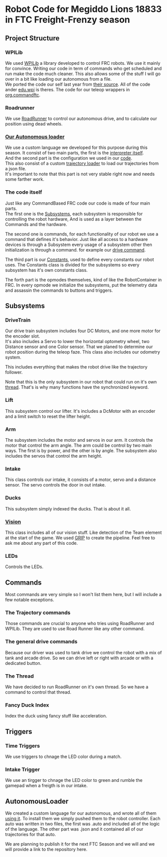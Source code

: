 # Robot Code for Megiddo Lions 18833 in FTC Freight-Frenzy season

## Project Structure

### WPILib

We used [WPILib](https://docs.wpilib.org/en/stable/index.html) a library developed to control FRC robots.
We use it mainly for convince. Writing our code in term of commands who get scheduled and run make the code much cleaner.
This also allows some of the stuff I will go over in a bit like loading our autonomous from a file.\
We ported the code our self last year from [their source](https://github.com/wpilibsuite/allwpilib).
All of the code ander [edu.wpi](TeamCode/src/main/java/edu/wpi/) is theres.
The code for our teleop wrappers in [org.commandftc](TeamCode/src/main/java/org/commandftc/).

### Roadrunner

We use [RoadRunner](https://learnroadrunner.com/) to control our autonomous drive, and to calculate our position using dead wheels.

### [Our Autonomous loader](#AutonomousLoader)

We use a custom language we developed for this purpose during this season.
It consist of two main parts, the first is the [interpreter itself](TeamCode/src/main/java/edu/megiddo/lions/).\
And the second part is the configuration we used in our [code](TeamCode/src/main/java/org/firstinspires/ftc/teamcode/lib/auto/).\
This also consist of a custom [trajectory loader](TeamCode/src/main/java/org/firstinspires/ftc/teamcode/lib/auto/TrajectoryLoader.java) to load our trajectories from a json file.\
It's important to note that this part is not very stable right now and needs some farther work.

### The code itself

Just like any CommandBased FRC code our code is made of four main parts.\
The first one is the [Subsystems](#Subsystems),
each subsystem is responsible for controlling the robot hardware, And is used as a layer between the Commands and the hardware.

The second one is commands, for each functionality of our robot we use a command that defines it's behavior.
Just like all access to a hardware devices is through a Subsystem every usage of a subsystem other then initialization is through a command.
for example our [drive command](TeamCode/src/main/java/org/firstinspires/ftc/teamcode/commands/drive/TankDriveCommand.java).

The third part is our [Constants](TeamCode/src/main/java/org/firstinspires/ftc/teamcode/Constants.java),
used to define every constants our robot uses.
The Constants class is divided for the subsystems so every subsystem has it's own constants class.

The forth part is the opmodes themselves, kind of like the RobotContainer in FRC.
In every opmode we initialize the subsystems, put the telemetry data and assassin the commands to buttons and triggers.

## Subsystems

### DriveTrain

Our drive train subsystem includes four DC Motors, and one more motor for the encoder slot.\
It's also includes a Servo to lower the horizontal optometry wheel,
two Distance sensor and one Color sensor. That we planed to determine our robot position during the teleop faze.
This class also includes our odometry system.

This includes everything that makes the robot drive like the trajectory follower.

Note that this is the only subsystem in our robot that could run on it's own [thread](TeamCode/src/main/java/org/firstinspires/ftc/teamcode/commands/drive/RoadRunnerThread.java). That's is why many functions have the synchronized keyword.

### Lift

This subsystem control our lifter.
It's includes a DcMotor with an encoder and a limit switch to reset the lifter height.

### Arm

The subsystem includes the motor and servos in our arm.
It controls the motor that control the arm angle.
The arm could be control by two main ways.
The first is by power, and the other is by angle.
The subsystem also includes the servos that control the arm height.

### Intake

This class controls our intake, it consists of a motor, servo and a distance sensor.
The servo controls the door in out intake.

### Ducks

This subsystem simply indexed the ducks. That is about it all.

### [Vision](TeamCode/src/main/java/org/firstinspires/ftc/teamcode/subsystems/VisionSubsystem.java)

This class includes all of our vision stuff.
Like detection of the Team element at the start of the game.
We used [GRIP](https://wpiroboticsprojects.github.io/GRIP/#/) to create the pipeline.
Feel free to ask me about any part of this code.

### LEDs

Controls the LEDs.

## Commands

Most commands are very simple so I won't list them here, but I will include a few notable exceptions.

### The Trajectory commands

Those commands are crucial to anyone who tries using RoadRunner and WPILib.
They are used to use Road Runner like any other command.

### The general drive commands

Because our driver was used to tank drive we control the robot with a mix of tank and arcade drive.
So we can drive left or right with arcade or with a dedicated button.

### The Thread

We have decided to run RoadRunner on it's own thread.
So we have a command to control that thread.

### Fancy Duck Index

Index the duck using fancy stuff like acceleration.

## Triggers

### Time Triggers

We use triggers to chnage the LED color during a match.

### Intake Trigger

We use an tirgger to chnage the LED color to green and rumble the gamepad when a freigth is in our intake.

## AutonomousLoader

We created a custom language for our autonomous, and wrote all of them [using it](TeamCode/src/main/java/org/firstinspires/ftc/teamcode/auto/).
To install them we simply pushed them to the robot controller.
Each auto was written in two files, the first was .auto and included all of the logic of the language.
The other part was .json and it contained all of our trajectories for that auto.

We are planning to publish it for the next FTC Season and we will and we will provide a link to the repository here.
